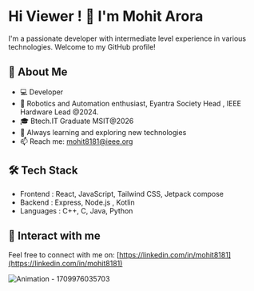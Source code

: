 # Hi Viewer ! 👋 I'm Mohit Arora

I'm a passionate developer with intermediate level experience in various technologies. Welcome to my GitHub profile!

## 🚀 About Me

- 💻 Developer
- 🤖 Robotics and Automation enthusiast, Eyantra Society Head ,  IEEE Hardware Lead @2024.
- 🎓 Btech.IT Graduate MSIT@2026
- 🌱 Always learning and exploring new technologies
- 📫 Reach me: [mohit8181@ieee.org](mailto:mohit8181@ieee.org)

## 🛠️ Tech Stack

- Frontend : React, JavaScript, Tailwind CSS, Jetpack compose 
- Backend : Express, Node.js , Kotlin
- Languages : C++, C, Java, Python


## 🌟 Interact with me

Feel free to connect with me on: [https://linkedin.com/in/mohit8181](https://linkedin.com/in/mohit8181)

![Animation - 1709976035703](https://github.com/mohitarora8181/mohitarora8181/assets/108920156/80a44b0f-4d1e-4cb9-8779-2de6a1c5cee8)



